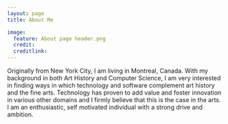 ```yaml
---
layout: page
title: About Me

image:
  feature: About page header.png
  credit: 
  creditlink:
---
```


Originally from New York City, I am living in Montreal, Canada. With my background in both Art History and Computer Science, I am very interested in finding ways in which technology and software complement art history and the fine arts. Technology has proven to add value and foster innovation in various other domains and I firmly believe that this is the case in the arts. I am an enthusiastic, self motivated individual with a strong drive and ambition.



[^1]: Example: *domain.com/category-name/post-title*